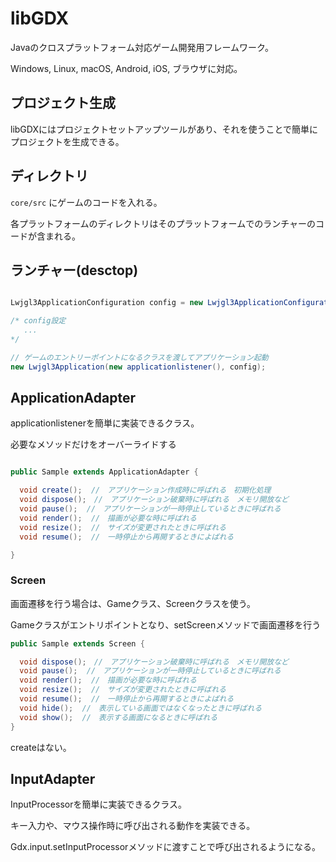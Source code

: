 # libGDX

Javaのクロスプラットフォーム対応ゲーム開発用フレームワーク。

Windows, Linux, macOS, Android, iOS, ブラウザに対応。

## プロジェクト生成

libGDXにはプロジェクトセットアップツールがあり、それを使うことで簡単にプロジェクトを生成できる。

## ディレクトリ

`core/src` にゲームのコードを入れる。

各プラットフォームのディレクトリはそのプラットフォームでのランチャーのコードが含まれる。

## ランチャー(desctop)
```Java

Lwjgl3ApplicationConfiguration config = new Lwjgl3ApplicationConfiguration();

/* config設定
   ...
*/

// ゲームのエントリーポイントになるクラスを渡してアプリケーション起動
new Lwjgl3Application(new applicationlistener(), config);

```

## ApplicationAdapter

applicationlistenerを簡単に実装できるクラス。

必要なメソッドだけをオーバーライドする


``` Java

public Sample extends ApplicationAdapter {

  void create();  //　アプリケーション作成時に呼ばれる　初期化処理
  void dispose();　//　アプリケーション破棄時に呼ばれる　メモリ開放など
  void pause();  //　アプリケーションが一時停止しているときに呼ばれる
  void render();  //　描画が必要な時に呼ばれる
  void resize();  //　サイズが変更されたときに呼ばれる
  void resume();  //　一時停止から再開するときによばれる

}
```
### Screen

画面遷移を行う場合は、Gameクラス、Screenクラスを使う。

Gameクラスがエントリポイントとなり、setScreenメソッドで画面遷移を行う

``` Java
public Sample extends Screen {

  void dispose();　//　アプリケーション破棄時に呼ばれる　メモリ開放など
  void pause();  //　アプリケーションが一時停止しているときに呼ばれる
  void render();  //　描画が必要な時に呼ばれる
  void resize();  //　サイズが変更されたときに呼ばれる
  void resume();  //　一時停止から再開するときによばれる
  void hide();  //　表示している画面ではなくなったときに呼ばれる
  void show();  //　表示する画面になるときに呼ばれる
}
```
createはない。

## InputAdapter

InputProcessorを簡単に実装できるクラス。

キー入力や、マウス操作時に呼び出される動作を実装できる。

Gdx.input.setInputProcessorメソッドに渡すことで呼び出されるようになる。


